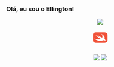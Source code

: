 ### Olá, eu sou o Ellington!
<div align="center">
  <a href="https://github.com/ellcavalcante">
  <img height="180em" src="https://github-readme-stats.vercel.app/api?username=ellcavalcante&show_icons=true&theme=gradient&include_all_commits=true&count_private=true"/>
<div style="display: inline_block"><br>
  <img align="center" alt="Ell-Swift" height="30" width="40" src="https://raw.githubusercontent.com/devicons/devicon/master/icons/swift/swift-original.svg">
</div>
  
  ##
  <div> 
  <a href="https://instagram.com/ellcavalcante" target="_blank"><img src="https://img.shields.io/badge/-Instagram-%23E4405F?style=for-the-badge&logo=instagram&logoColor=white" target="_blank"></a>
  <a href="https://www.linkedin.com/in/ellington-cavalcante-88aa5519b/" target="_blank"><img src="https://img.shields.io/badge/-LinkedIn-%230077B5?style=for-the-badge&logo=linkedin&logoColor=white" target="_blank"></a> 
 

 
</div>

